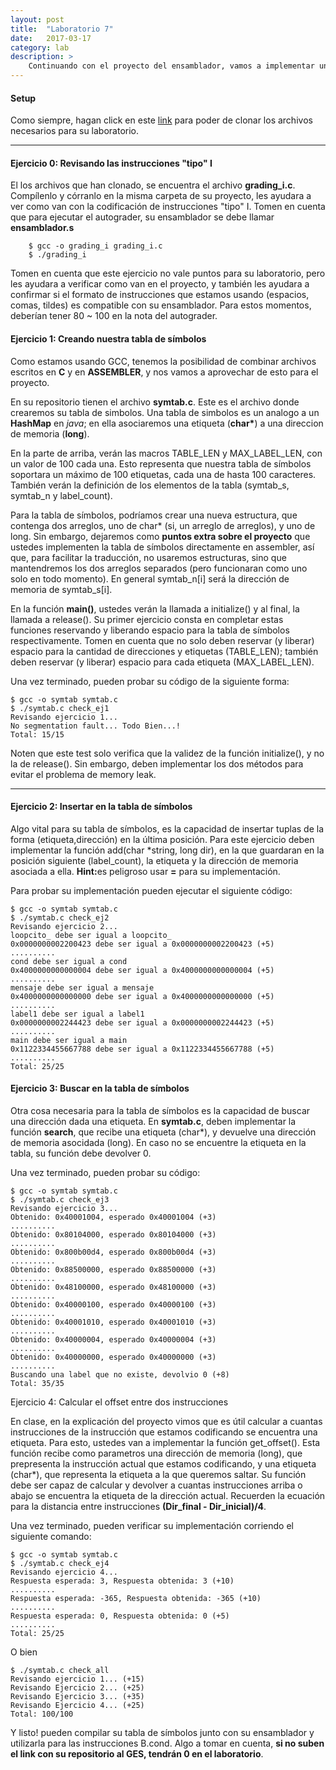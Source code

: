 ```yaml
---
layout: post
title:  "Laboratorio 7"
date:   2017-03-17
category: lab
description: >
	Continuando con el proyecto del ensamblador, vamos a implementar una tabla de símbolos que ustedes podrán utilizar para su proyecto.
---
```


#### Setup

Como siempre, hagan click en este <a href="https://classroom.github.com/assignment-invitations/88a77252375afea24e987d342632e16a">
link</a> para poder de clonar los archivos necesarios para su laboratorio.

***

#### Ejercicio 0: Revisando las instrucciones "tipo" I

El los archivos que han clonado, se encuentra el archivo <b>grading_i.c</b>. Compílenlo y córranlo en la misma carpeta de su 
proyecto, les ayudara a ver como van con la codificación de instrucciones "tipo" I. Tomen en cuenta que para ejecutar el 
autograder, su ensamblador se debe llamar <b>ensamblador.s</b>

```shell
	$ gcc -o grading_i grading_i.c
	$ ./grading_i
```

Tomen en cuenta que este ejercicio no vale puntos para su laboratorio, pero les ayudara a verificar como van en el proyecto, y 
también les ayudara a confirmar si el formato de instrucciones que estamos usando (espacios, comas, tildes) es compatible con
su ensamblador. Para estos momentos, deberían tener 80 ~ 100 en la nota del autograder.


#### Ejercicio 1: Creando nuestra tabla de símbolos

Como estamos usando GCC, tenemos la posibilidad de combinar archivos escritos en <b>C</b> y en <b>ASSEMBLER</b>, y nos vamos a 
aprovechar de esto para el proyecto.

En su repositorio tienen el archivo <b>symtab.c</b>. Este es el archivo donde crearemos su tabla de simbolos. Una tabla de 
simbolos es un analogo a un <b>HashMap</b> en <i>java</i>; en ella asociaremos una etiqueta (<b>char*</b>) a una direccion
de memoria (<b>long</b>).

En la parte de arriba, verán las macros TABLE_LEN y MAX_LABEL_LEN, con un valor de 100 cada una. Esto representa que nuestra
tabla de símbolos soportara un máximo de 100 etiquetas, cada una de hasta 100 caracteres. También verán la definición de 
los elementos de la tabla (symtab_s, symtab_n y label_count).

Para la tabla de símbolos, podríamos crear una nueva estructura, que contenga dos arreglos, uno de char* (si, un arreglo de
arreglos), y uno de long. Sin embargo, dejaremos como <b>puntos extra sobre el proyecto</b> que ustedes implementen 
la tabla de símbolos directamente en assembler, así que, para facilitar la traducción, no usaremos estructuras, sino que mantendremos 
los dos arreglos separados (pero funcionaran como uno solo en todo momento). En general symtab_n[i] será la dirección de memoria
de symtab_s[i].

En la función <b>main()</b>, ustedes verán la llamada a initialize() y al final, la llamada a release(). 
Su primer ejercicio consta en completar estas funciones reservando y liberando espacio para la tabla de símbolos respectivamente. 
Tomen en cuenta que no solo deben reservar (y liberar) espacio para la cantidad de direcciones y etiquetas (TABLE_LEN); 
también deben reservar (y liberar) espacio para cada etiqueta (MAX_LABEL_LEN). 






Una vez terminado, pueden probar su código de la siguiente forma:

```shell
$ gcc -o symtab symtab.c
$ ./symtab.c check_ej1
Revisando ejercicio 1...
No segmentation fault... Todo Bien...!
Total: 15/15
```

Noten que este test solo verifica que la validez de la función initialize(), y no la de release(). Sin embargo, deben implementar los 
dos métodos para evitar el problema de memory leak.

***

#### Ejercicio 2: Insertar en la tabla de símbolos

Algo vital para su tabla de símbolos, es la capacidad de insertar tuplas de la forma (etiqueta,dirección) en la última posición. Para
este ejercicio deben implementar la función add(char *string, long dir), en la que guardaran en la posición siguiente (label_count),
la etiqueta y la dirección de memoria asociada a ella. <b>Hint:</b>es peligroso usar <b>=</b> para su implementación.

Para probar su implementación  pueden ejecutar el siguiente código:

```shell
$ gcc -o symtab symtab.c
$ ./symtab.c check_ej2
Revisando ejercicio 2...
loopcito_ debe ser igual a loopcito_
0x0000000002200423 debe ser igual a 0x0000000002200423 (+5)
..........
cond debe ser igual a cond
0x4000000000000004 debe ser igual a 0x4000000000000004 (+5)
..........
mensaje debe ser igual a mensaje
0x4000000000000000 debe ser igual a 0x4000000000000000 (+5)
..........
label1 debe ser igual a label1
0x0000000002244423 debe ser igual a 0x0000000002244423 (+5)
..........
main debe ser igual a main
0x1122334455667788 debe ser igual a 0x1122334455667788 (+5)
..........
Total: 25/25
```

#### Ejercicio 3: Buscar en la tabla de símbolos

Otra cosa necesaria para la tabla de símbolos es la capacidad de buscar una dirección dada una etiqueta. En <b>symtab.c</b>,
deben implementar la función <b>search</b>, que recibe una etiqueta (char*), y devuelve una dirección de memoria asocidada (long).
En caso no se encuentre la etiqueta en la tabla, su función debe devolver 0.

Una vez terminado, pueden probar su código:

```shell
$ gcc -o symtab symtab.c
$ ./symtab.c check_ej3
Revisando ejercicio 3...
Obtenido: 0x40001004, esperado 0x40001004 (+3)
..........
Obtenido: 0x80104000, esperado 0x80104000 (+3)
..........
Obtenido: 0x800b00d4, esperado 0x800b00d4 (+3)
..........
Obtenido: 0x88500000, esperado 0x88500000 (+3)
..........
Obtenido: 0x48100000, esperado 0x48100000 (+3)
..........
Obtenido: 0x40000100, esperado 0x40000100 (+3)
..........
Obtenido: 0x40001010, esperado 0x40001010 (+3)
..........
Obtenido: 0x40000004, esperado 0x40000004 (+3)
..........
Obtenido: 0x40000000, esperado 0x40000000 (+3)
..........
Buscando una label que no existe, devolvio 0 (+8)
Total: 35/35
```

Ejercicio 4: Calcular el offset entre dos instrucciones

En clase, en la explicación del proyecto vimos que es útil calcular a cuantas instrucciones de la instrucción que estamos codificando
se encuentra una etiqueta. Para esto, ustedes van a implementar la función get_offset(). Esta función recibe como parametros una dirección
de memoria (long), que prepresenta la instrucción actual que estamos codificando, y una etiqueta (char*), que representa la etiqueta a la
que queremos saltar. Su función debe ser capaz de calcular y devolver a cuantas instrucciones arriba o abajo se encuentra la etiqueta de
la dirección actual. Recuerden la ecuación para la distancia entre instrucciones <b>(Dir_final - Dir_inicial)/4</b>.

Una vez terminado, pueden verificar su implementación corriendo el siguiente comando:

```shell
$ gcc -o symtab symtab.c
$ ./symtab.c check_ej4
Revisando ejercicio 4...
Respuesta esperada: 3, Respuesta obtenida: 3 (+10)
..........
Respuesta esperada: -365, Respuesta obtenida: -365 (+10)
..........
Respuesta esperada: 0, Respuesta obtenida: 0 (+5)
..........
Total: 25/25
```

O bien

```shell
$ ./symtab.c check_all
Revisando ejercicio 1... (+15)
Revisando Ejercicio 2... (+25)
Revisando Ejercicio 3... (+35)
Revisando Ejercicio 4... (+25)
Total: 100/100
```

Y listo! pueden compilar su tabla de símbolos junto con su ensamblador y utilizarla para las instrucciones B.cond. Algo a tomar en cuenta, <b>si
no suben el link con su repositorio al GES, tendrán 0 en el laboratorio</b>.